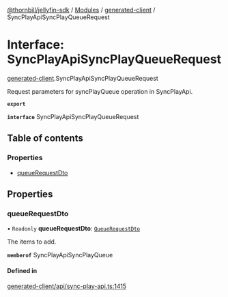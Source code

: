 [@thornbill/jellyfin-sdk](../README.md) / [Modules](../modules.md) / [generated-client](../modules/generated_client.md) / SyncPlayApiSyncPlayQueueRequest

# Interface: SyncPlayApiSyncPlayQueueRequest

[generated-client](../modules/generated_client.md).SyncPlayApiSyncPlayQueueRequest

Request parameters for syncPlayQueue operation in SyncPlayApi.

**`export`**

**`interface`** SyncPlayApiSyncPlayQueueRequest

## Table of contents

### Properties

- [queueRequestDto](generated_client.SyncPlayApiSyncPlayQueueRequest.md#queuerequestdto)

## Properties

### queueRequestDto

• `Readonly` **queueRequestDto**: [`QueueRequestDto`](generated_client.QueueRequestDto.md)

The items to add.

**`memberof`** SyncPlayApiSyncPlayQueue

#### Defined in

[generated-client/api/sync-play-api.ts:1415](https://github.com/thornbill/jellyfin-sdk-typescript/blob/b5d0506/src/generated-client/api/sync-play-api.ts#L1415)
